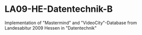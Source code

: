 # LA09-HE-Datentechnik-B
Implementation of "Mastermind" and "VideoCity"-Database from Landesabitur 2009 Hessen in "Datentechnik"
